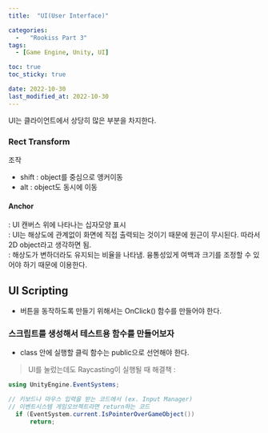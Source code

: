 ```yaml
---
title:  "UI(User Interface)"

categories:
  -   "Rookiss Part 3"
tags:
  - [Game Engine, Unity, UI]

toc: true
toc_sticky: true

date: 2022-10-30
last_modified_at: 2022-10-30
---
```


UI는 클라이언트에서 상당히 많은 부분을 차지한다. 

### Rect Transform 
조작
- shift : object를 중심으로 앵커이동
- alt : object도 동시에 이동

#### Anchor 
: UI 캔버스 위에 나타나는 십자모양 표시<br>
: UI는 해상도에 관계없이 화면에 직접 출력되는 것이기 때문에 원근이 무시된다. 따라서 2D object라고 생각하면 됨. <br>
: 해상도가 변하더라도 유지되는 비율을 나타냄. 융통성있게 여백과 크기를 조정할 수 있어야 하기 때문에 이용한다. 


## UI Scripting 
- 버튼을 동작하도록 만들기 위해서는 OnClick() 함수를 만들어야 한다. 
### 스크립트를 생성해서 테스트용 함수를 만들어보자
- class 안에 실행할 클릭 함수는 public으로 선언해야 한다. 

> UI를 눌렀는데도 Raycasting이 실행될 때 해결책 : 
```C#
using UnityEngine.EventSystems;

// 키보드나 마우스 입력을 받는 코드에서 (ex. Input Manager)
// 이벤트시스템 게임오브젝트라면 return하는 코드
  if (EventSystem.current.IsPointerOverGameObject())
      return;
```